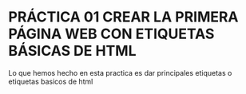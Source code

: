 # PRÁCTICA 01 CREAR LA PRIMERA PÁGINA WEB CON ETIQUETAS BÁSICAS DE HTML

Lo que hemos hecho en esta practica es dar principales etiquetas o etiquetas basicos de html 
